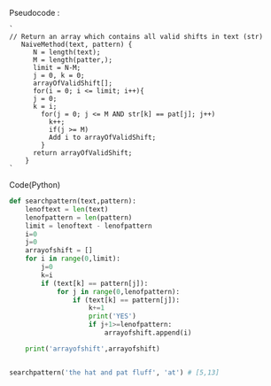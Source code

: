Pseudocode :
    
    `
    // Return an array which contains all valid shifts in text (str)
       NaiveMethod(text, pattern) {
          N = length(text);
          M = length(patter,);
          limit = N-M;
          j = 0, k = 0;
          arrayOfValidShift[];
          for(i = 0; i <= limit; i++){
          j = 0;
          k = i;
            for(j = 0; j <= M AND str[k] == pat[j]; j++)
              k++;
              if(j >= M)
              Add i to arrayOfValidShift;
            }
          return arrayOfValidShift;
        }
    `
Code(Python)
```python
def searchpattern(text,pattern):
    lenoftext = len(text)
    lenofpattern = len(pattern)
    limit = lenoftext - lenofpattern
    i=0
    j=0
    arrayofshift = []
    for i in range(0,limit):
        j=0
        k=i
        if (text[k] == pattern[j]):
            for j in range(0,lenofpattern):
                if (text[k] == pattern[j]):
                    k+=1
                    print('YES')
                    if j+1>=lenofpattern:
                        arrayofshift.append(i)

    print('arrayofshift',arrayofshift)


searchpattern('the hat and pat fluff', 'at') # [5,13]
```
